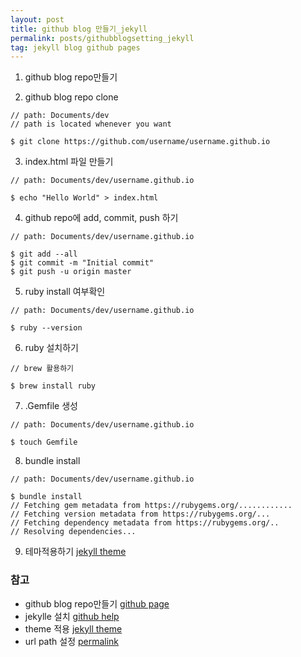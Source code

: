 ```yaml
---
layout: post
title: github blog 만들기_jekyll
permalink: posts/githubblogsetting_jekyll
tag: jekyll blog github pages
---
```

1. github blog repo만들기

2. github blog repo clone
```
// path: Documents/dev
// path is located whenever you want

$ git clone https://github.com/username/username.github.io
```
3. index.html 파일 만들기
```
// path: Documents/dev/username.github.io

$ echo "Hello World" > index.html
```
4. github repo에 add, commit, push 하기
```
// path: Documents/dev/username.github.io

$ git add --all
$ git commit -m "Initial commit"
$ git push -u origin master
```
5. ruby install 여부확인
```
// path: Documents/dev/username.github.io

$ ruby --version
```

6. ruby 설치하기
```
// brew 활용하기

$ brew install ruby
```

7. .Gemfile 생성
```
// path: Documents/dev/username.github.io

$ touch Gemfile
```

8. bundle install
```
// path: Documents/dev/username.github.io

$ bundle install
// Fetching gem metadata from https://rubygems.org/............
// Fetching version metadata from https://rubygems.org/...
// Fetching dependency metadata from https://rubygems.org/..
// Resolving dependencies...
```
9. 테마적용하기
[jekyll theme](http://jekyllthemes.org/)


### 참고

  * github blog repo만들기 [github page](https://pages.github.com/)
  * jekylle 설치 [github help](https://help.github.com/articles/setting-up-your-github-pages-site-locally-with-jekyll/)
  * theme 적용 [jekyll theme](http://jekyllthemes.org/)
  * url path 설정 [permalink](https://jekyllrb.com/docs/permalinks/#permalink-style-examples)